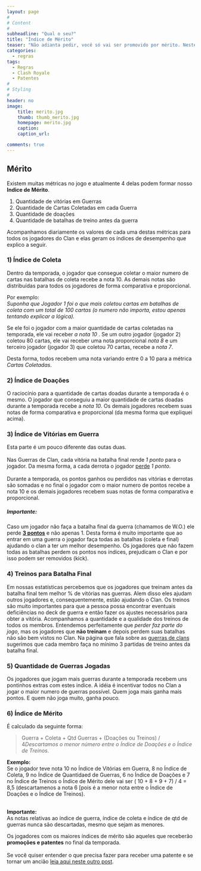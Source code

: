 ```yaml
---
layout: page
#
# Content
#
subheadline: "Qual o seu?"
title: "Índice de Mérito"
teaser: "Não adianta pedir, você só vai ser promovido por mérito. Neste post vamos explicar como funcionam as avaliações dos jogadores dentro do Pr0Gamers. Você precisa entender nosso índice de mérito!"
categories:
  - regras
tags:
  - Regras
  - Clash Royale
  - Patentes
#
# Styling
#
header: no
image:
    title: merito.jpg
    thumb: thumb_merito.jpg
    homepage: merito.jpg
    caption: 
    caption_url: 

comments: true    
---
```


## Mérito

Existem muitas métricas no jogo e atualmente 4 delas podem formar nosso <strong>Indice de Mérito</strong>.

<ol> 
  <li> Quantidade de vitórias em Guerras </li>
  <li> Quantidade de Cartas Coletadas em cada Guerra </li>
  <li> Quantidade de doações </li>
  <li> Quantidade de batalhas de treino antes da guerra</li>
</ol> 

Acompanhamos diariamente os valores de cada uma destas métricas para todos os jogadores do Clan e elas geram os índices de desempenho que explico a seguir. 

### 1) Índice de Coleta
Dentro da temporada, o jogador que consegue coletar o maior numero de cartas nas batalhas de coleta recebe a nota 10. As demais notas são distribuídas para todos os jogadores de forma comparativa e proporcional. <br>

Por exemplo: <br>
<em>Suponha que Jogador 1 foi o que mais coletou cartas em batalhas de coleta com um total de 100 cartas (o numero não importa, estou apenas tentando explicar a lógica).</em> <br> 

Se ele foi o jogador com a maior quantidade de cartas coletadas na temporada, ele vai receber <em>a nota 10 </em>. Se um outro jogador (jogador 2) coletou 80 cartas, ele vai receber uma nota proporcional <em>nota 8</em> e um terceiro jogador (jogador 3) que coletou 70 cartas, recebe a <em>nota 7</em>. <br>

Desta forma, todos recebem uma nota variando entre 0 a 10 para a métrica <em>Cartas Coletadas</em>.<br>

### 2) Índice de Doações

O raciocínio para a quantidade de cartas doadas durante a temporada é o mesmo. O jogador que conseguiu a maior quantidade de cartas doadas durante a temporada recebe a <em>nota 10</em>. Os demais jogadores recebem suas notas de forma comparativa e proporcional (da mesma forma que expliquei acima).

### 3) Índice de Vitórias em Guerra

Esta parte é um pouco diferente das outas duas.<br><br>
Nas Guerras de Clan, cada vitória na batalha final rende <em>1 ponto</em> para o jogador. Da mesma forma, a cada derrota o jogador <u>perde</u> <em>1 ponto</em>. <br><br>
Durante a temporada, os pontos ganhos ou perdidos nas vitórias e derrotas são somadas e no final o jogador com o maior numero de pontos recebe a nota 10 e os demais jogadores recebem suas notas de forma comparativa e proporcional.<br>

##### Importante:
Caso um jogador não faça a batalha final da guerra (chamamos de W.O.) ele perde <strong><u>3 pontos</u></strong> e não apenas 1. Desta forma é muito importante que ao entrar em uma guerra o jogador faça todas as batalhas (coleta e final) ajudando o clan a ter um melhor desempenho. Os jogadores que não fazem todas as batalhas perdem os pontos nos índices, prejudicam o Clan e por isso podem ser removidos (kick). <br>

### 4) Treinos para Batalha Final
Em nossas estatísticas percebemos que os jogadores que treinam antes da batalha final tem melhor % de vitórias nas guerras. Alem disso eles ajudam outros jogadores e, consequentemente, estão ajudando o Clan. Os treinos são muito importantes para que a pessoa possa encontrar eventuais deficiências no deck de guerra e então fazer os ajustes necessários para obter a vitória. Acompanhamos a quantidade e a qualidade dos treinos de todos os membros. Entendemos perfeitamente que <em>perder faz parte do jogo</em>, mas os jogadores que <strong>não treinam</strong> e depois perdem suas batalhas não são bem vistos no Clan. Na página que fala sobre as <a href="{{ site.url }}{{ site.baseurl }}/regras/guerra_de_clans" target="_blank">guerras de clans</a> sugerimos que cada membro faça no mínimo 3 partidas de treino antes da batalha final.<br>

### 5) Quantidade de Guerras Jogadas
Os jogadores que jogam mais guerras durante a temporada recebem uns pontinhos extras com estes indice. A idéia é incentivar todos no Clan a jogar o maior numero de guerras possível. Quem joga mais ganha mais pontos. E quem não joga muito, ganha pouco. 

### 6) Índice de Mérito

É calculado da seguinte forma: <br>

> <span class="teaser"> Guerra + Coleta + Qtd Guerras + (Doações ou Treinos) / 4</span><cite>Descartamos o menor número entre o Índice de Doações e o Índice de Treinos.</cite>

<strong>Exemplo:</strong><br>
Se o jogador teve nota 10 no Índice de Vitórias em Guerra, 8 no Índice de Coleta, 9 no Índice de Quantidaed de Guerras, 6 no Índice de Doações e 7 no Índice de Treinos  o Índice de Mérito dele vai ser ( 10 + 8 + 9 + 7) / 4 = 8,5 (descartamenos a nota 6 [pois é a menor nota entre o Índice de Doações e o Índice de Treinos).<br><br> 

<strong>Importante:</strong><br> 
As notas relativas ao índice de guerra, índice de coleta e índice de qtd de guerras nunca são descartadas, mesmo que sejam as menores.

Os jogadores com os maiores índices de mérito são aqueles que receberão <strong>promoções e patentes</strong> no final da temporada. <br><br>
Se você quiser entender o que precisa fazer para receber uma patente e se tornar um ancião <a href="{{ site.url }}{{ site.baseurl }}/regras/como_ser_anciao" target="_blank">leia aqui neste outro post</a>.
